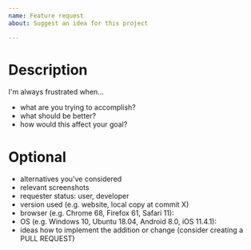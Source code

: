 ```yaml
---
name: Feature request
about: Suggest an idea for this project

---
```


# Description
I'm always frustrated when...
- what are you trying to accomplish?
- what should be better?
- how would this affect your goal?

# Optional
- alternatives you've considered
- relevant screenshots
- requester status: user, developer
- version used (e.g. website, local copy at commit X)
- browser (e.g. Chrome 68, Firefox 61, Safari 11):
- OS (e.g. Windows 10, Ubuntu 18.04, Android 8.0, iOS 11.4.1):
- ideas how to implement the addition or change (consider creating a PULL REQUEST)
